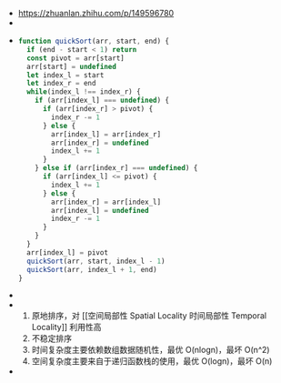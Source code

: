 - https://zhuanlan.zhihu.com/p/149596780
-
- ```JavaScript
  function quickSort(arr, start, end) {
    if (end - start < 1) return
    const pivot = arr[start]
    arr[start] = undefined
    let index_l = start
    let index_r = end
    while(index_l !== index_r) {
      if (arr[index_l] === undefined) {
        if (arr[index_r] > pivot) {
          index_r -= 1
        } else {
          arr[index_l] = arr[index_r]
          arr[index_r] = undefined
          index_l += 1
        } 
      } else if (arr[index_r] === undefined) {
        if (arr[index_l] <= pivot) {
          index_l += 1
        } else {
          arr[index_r] = arr[index_l]
          arr[index_l] = undefined
          index_r -= 1
        }      
      }
    }
    arr[index_l] = pivot
    quickSort(arr, start, index_l - 1)
    quickSort(arr, index_l + 1, end)
  }
  ```
-
- 1. 原地排序，对 [[空间局部性 Spatial Locality 时间局部性 Temporal Locality]] 利用性高
  2. 不稳定排序
  3. 时间复杂度主要依赖数组数据随机性，最优 O(nlogn)，最坏 O(n^2)
  4. 空间复杂度主要来自于递归函数栈的使用，最优 O(logn)，最坏 O(n)
-